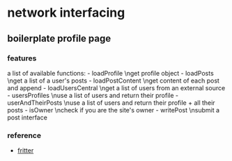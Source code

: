 # network interfacing
## boilerplate profile page

### features
a list of available functions: 
	- loadProfile
		\nget profile object
	- loadPosts 
		\nget a list of a user's posts
	- loadPostContent
		\nget content of each post and append
	- loadUsersCentral
		\nget a list of users from an external source
	- usersProfiles
		\nuse a list of users and return their profile
	- userAndTheirPosts
		\nuse a list of users and return their profile + all their posts
	- isOwner
		\ncheck if you are the site's owner
	- writePost
		\nsubmit a post interface


### reference
- [fritter](https://github.com/beakerbrowser/fritter)